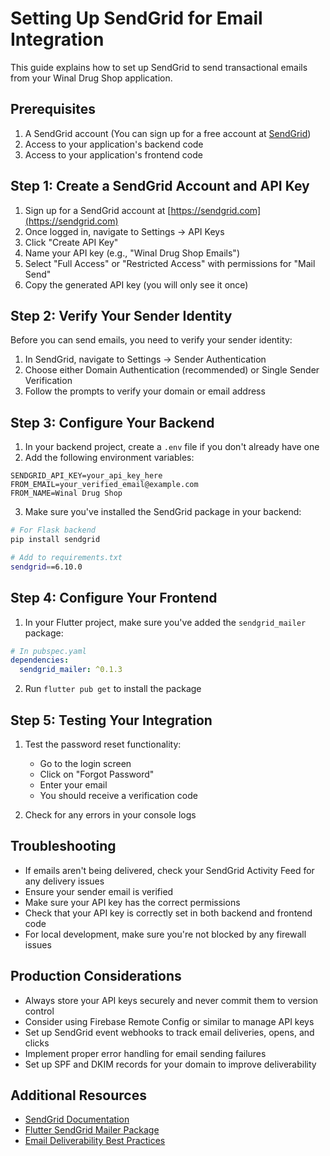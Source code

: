  # Setting Up SendGrid for Email Integration

This guide explains how to set up SendGrid to send transactional emails from your Winal Drug Shop application.

## Prerequisites

1. A SendGrid account (You can sign up for a free account at [SendGrid](https://sendgrid.com))
2. Access to your application's backend code
3. Access to your application's frontend code

## Step 1: Create a SendGrid Account and API Key

1. Sign up for a SendGrid account at [https://sendgrid.com](https://sendgrid.com)
2. Once logged in, navigate to Settings → API Keys
3. Click "Create API Key"
4. Name your API key (e.g., "Winal Drug Shop Emails")
5. Select "Full Access" or "Restricted Access" with permissions for "Mail Send"
6. Copy the generated API key (you will only see it once)

## Step 2: Verify Your Sender Identity

Before you can send emails, you need to verify your sender identity:

1. In SendGrid, navigate to Settings → Sender Authentication
2. Choose either Domain Authentication (recommended) or Single Sender Verification
3. Follow the prompts to verify your domain or email address

## Step 3: Configure Your Backend

1. In your backend project, create a `.env` file if you don't already have one
2. Add the following environment variables:

```
SENDGRID_API_KEY=your_api_key_here
FROM_EMAIL=your_verified_email@example.com
FROM_NAME=Winal Drug Shop
```

3. Make sure you've installed the SendGrid package in your backend:

```bash
# For Flask backend
pip install sendgrid

# Add to requirements.txt
sendgrid==6.10.0
```

## Step 4: Configure Your Frontend

1. In your Flutter project, make sure you've added the `sendgrid_mailer` package:

```yaml
# In pubspec.yaml
dependencies:
  sendgrid_mailer: ^0.1.3
```

2. Run `flutter pub get` to install the package

## Step 5: Testing Your Integration

1. Test the password reset functionality:
   - Go to the login screen
   - Click on "Forgot Password"
   - Enter your email
   - You should receive a verification code

2. Check for any errors in your console logs

## Troubleshooting

- If emails aren't being delivered, check your SendGrid Activity Feed for any delivery issues
- Ensure your sender email is verified
- Make sure your API key has the correct permissions
- Check that your API key is correctly set in both backend and frontend code
- For local development, make sure you're not blocked by any firewall issues

## Production Considerations

- Always store your API keys securely and never commit them to version control
- Consider using Firebase Remote Config or similar to manage API keys
- Set up SendGrid event webhooks to track email deliveries, opens, and clicks
- Implement proper error handling for email sending failures
- Set up SPF and DKIM records for your domain to improve deliverability

## Additional Resources

- [SendGrid Documentation](https://docs.sendgrid.com/)
- [Flutter SendGrid Mailer Package](https://pub.dev/packages/sendgrid_mailer)
- [Email Deliverability Best Practices](https://sendgrid.com/resource/guide-email-deliverability/)